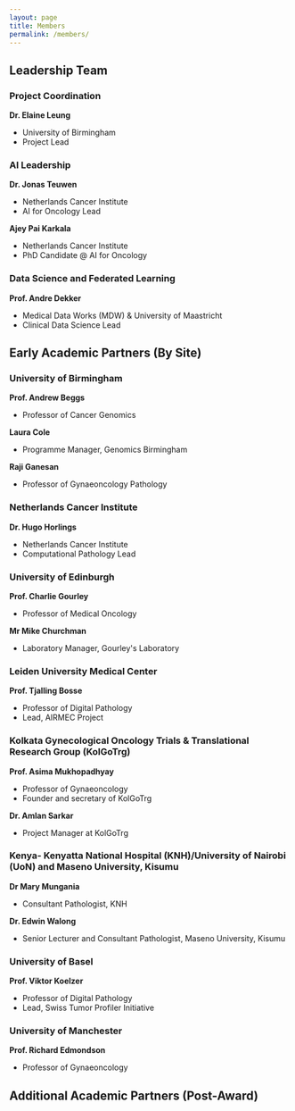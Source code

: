 ```yaml
---
layout: page
title: Members
permalink: /members/
---
```


## Leadership Team

### Project Coordination

**Dr. Elaine Leung**
- University of Birmingham
- Project Lead

### AI Leadership

**Dr. Jonas Teuwen**
- Netherlands Cancer Institute
- AI for Oncology Lead

**Ajey Pai Karkala**
- Netherlands Cancer Institute
- PhD Candidate @ AI for Oncology

### Data Science and Federated Learning
**Prof. Andre Dekker**
- Medical Data Works (MDW) & University of Maastricht
- Clinical Data Science Lead


## Early Academic Partners (By Site)

### University of Birmingham

**Prof. Andrew Beggs**
- Professor of Cancer Genomics

**Laura Cole**
- Programme Manager, Genomics Birmingham

**Raji Ganesan**
- Professor of Gynaeoncology Pathology

### Netherlands Cancer Institute

**Dr. Hugo Horlings**
- Netherlands Cancer Institute
- Computational Pathology Lead

### University of Edinburgh

**Prof. Charlie Gourley**
- Professor of Medical Oncology

**Mr Mike Churchman**
- Laboratory Manager, Gourley's Laboratory

### Leiden University Medical Center

**Prof. Tjalling Bosse**
- Professor of Digital Pathology
- Lead, AIRMEC Project

### Kolkata Gynecological Oncology Trials & Translational Research Group (KolGoTrg)

**Prof. Asima Mukhopadhyay**
- Professor of Gynaeoncology
- Founder and secretary of KolGoTrg

**Dr. Amlan Sarkar**
- Project Manager at KolGoTrg

### Kenya- Kenyatta National Hospital (KNH)/University of Nairobi (UoN) and Maseno University, Kisumu

**Dr Mary Mungania**
- Consultant Pathologist, KNH

**Dr. Edwin Walong**
- Senior Lecturer and Consultant Pathologist, Maseno University, Kisumu
  
### University of Basel

**Prof. Viktor Koelzer**
- Professor of Digital Pathology
- Lead, Swiss Tumor Profiler Initiative

### University of Manchester

**Prof. Richard Edmondson**
- Professor of Gynaeoncology


## Additional Academic Partners (Post-Award)



